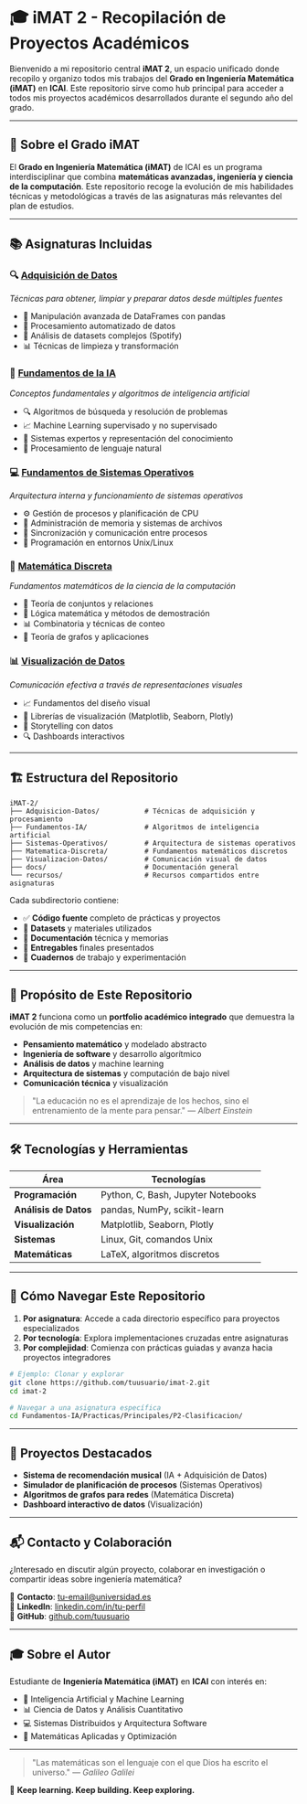 # 🎓 iMAT 2 - Recopilación de Proyectos Académicos

Bienvenido a mi repositorio central **iMAT 2**, un espacio unificado donde recopilo y organizo todos mis trabajos del **Grado en Ingeniería Matemática (iMAT)** en **ICAI**. Este repositorio sirve como hub principal para acceder a todos mis proyectos académicos desarrollados durante el segundo año del grado.

---

## 🎯 Sobre el Grado iMAT

El **Grado en Ingeniería Matemática (iMAT)** de ICAI es un programa interdisciplinar que combina **matemáticas avanzadas, ingeniería y ciencia de la computación**. Este repositorio recoge la evolución de mis habilidades técnicas y metodológicas a través de las asignaturas más relevantes del plan de estudios.

---

## 📚 Asignaturas Incluidas

### 🔍 [Adquisición de Datos](/Adquisicion-Datos/)
*Técnicas para obtener, limpiar y preparar datos desde múltiples fuentes*
- 🐼 Manipulación avanzada de DataFrames con pandas
- 🤖 Procesamiento automatizado de datos
- 🎵 Análisis de datasets complejos (Spotify)
- 📊 Técnicas de limpieza y transformación

### 🧠 [Fundamentos de la IA](/Fundamentos-IA/)
*Conceptos fundamentales y algoritmos de inteligencia artificial*
- 🔍 Algoritmos de búsqueda y resolución de problemas
- 📈 Machine Learning supervisado y no supervisado
- 🎯 Sistemas expertos y representación del conocimiento
- 🧩 Procesamiento de lenguaje natural

### 💻 [Fundamentos de Sistemas Operativos](/Sistemas-Operativos/)
*Arquitectura interna y funcionamiento de sistemas operativos*
- ⚙️ Gestión de procesos y planificación de CPU
- 💾 Administración de memoria y sistemas de archivos
- 🔄 Sincronización y comunicación entre procesos
- 🐧 Programación en entornos Unix/Linux

### 🔢 [Matemática Discreta](/Matematica-Discreta/)
*Fundamentos matemáticos de la ciencia de la computación*
- 🧩 Teoría de conjuntos y relaciones
- 🔗 Lógica matemática y métodos de demostración
- 📊 Combinatoria y técnicas de conteo
- 🪮 Teoría de grafos y aplicaciones

### 📊 [Visualización de Datos](/Visualizacion-Datos/)
*Comunicación efectiva a través de representaciones visuales*
- 📈 Fundamentos del diseño visual
- 🎨 Librerías de visualización (Matplotlib, Seaborn, Plotly)
- 📖 Storytelling con datos
- 🔍 Dashboards interactivos

---

## 🏗️ Estructura del Repositorio

```
iMAT-2/
├── Adquisicion-Datos/           # Técnicas de adquisición y procesamiento
├── Fundamentos-IA/              # Algoritmos de inteligencia artificial  
├── Sistemas-Operativos/         # Arquitectura de sistemas operativos
├── Matematica-Discreta/         # Fundamentos matemáticos discretos
├── Visualizacion-Datos/         # Comunicación visual de datos
├── docs/                        # Documentación general
└── recursos/                    # Recursos compartidos entre asignaturas
```

Cada subdirectorio contiene:
- ✅ **Código fuente** completo de prácticas y proyectos
- 📁 **Datasets** y materiales utilizados
- 📄 **Documentación** técnica y memorias
- 🎯 **Entregables** finales presentados
- 📓 **Cuadernos** de trabajo y experimentación

---

## 🚀 Propósito de Este Repositorio

**iMAT 2** funciona como un **portfolio académico integrado** que demuestra la evolución de mis competencias en:

- **Pensamiento matemático** y modelado abstracto
- **Ingeniería de software** y desarrollo algorítmico
- **Análisis de datos** y machine learning
- **Arquitectura de sistemas** y computación de bajo nivel
- **Comunicación técnica** y visualización

> "La educación no es el aprendizaje de los hechos, sino el entrenamiento de la mente para pensar."
> — *Albert Einstein*

---

## 🛠️ Tecnologías y Herramientas

| Área | Tecnologías |
|------|-------------|
| **Programación** | Python, C, Bash, Jupyter Notebooks |
| **Análisis de Datos** | pandas, NumPy, scikit-learn |
| **Visualización** | Matplotlib, Seaborn, Plotly |
| **Sistemas** | Linux, Git, comandos Unix |
| **Matemáticas** | LaTeX, algoritmos discretos |

---

## 📖 Cómo Navegar Este Repositorio

1. **Por asignatura**: Accede a cada directorio específico para proyectos especializados
2. **Por tecnología**: Explora implementaciones cruzadas entre asignaturas
3. **Por complejidad**: Comienza con prácticas guiadas y avanza hacia proyectos integradores

```bash
# Ejemplo: Clonar y explorar
git clone https://github.com/tuusuario/imat-2.git
cd imat-2

# Navegar a una asignatura específica
cd Fundamentos-IA/Practicas/Principales/P2-Clasificacion/
```

---

## 🌟 Proyectos Destacados

- **Sistema de recomendación musical** (IA + Adquisición de Datos)
- **Simulador de planificación de procesos** (Sistemas Operativos)
- **Algoritmos de grafos para redes** (Matemática Discreta)
- **Dashboard interactivo de datos** (Visualización)

---

## 📬 Contacto y Colaboración

¿Interesado en discutir algún proyecto, colaborar en investigación o compartir ideas sobre ingeniería matemática?

📧 **Contacto**: [tu-email@universidad.es](mailto:tu-email@universidad.es)  
🔗 **LinkedIn**: [linkedin.com/in/tu-perfil](https://linkedin.com/in/tu-perfil)  
🐙 **GitHub**: [github.com/tuusuario](https://github.com/tuusuario)

---

## 🎓 Sobre el Autor

Estudiante de **Ingeniería Matemática (iMAT)** en **ICAI** con interés en:
- 🤖 Inteligencia Artificial y Machine Learning
- 📊 Ciencia de Datos y Análisis Cuantitativo
- 💻 Sistemas Distribuidos y Arquitectura Software
- 🔢 Matemáticas Aplicadas y Optimización

---

> "Las matemáticas son el lenguaje con el que Dios ha escrito el universo."
> — *Galileo Galilei*

🧭 **Keep learning. Keep building. Keep exploring.**
```
